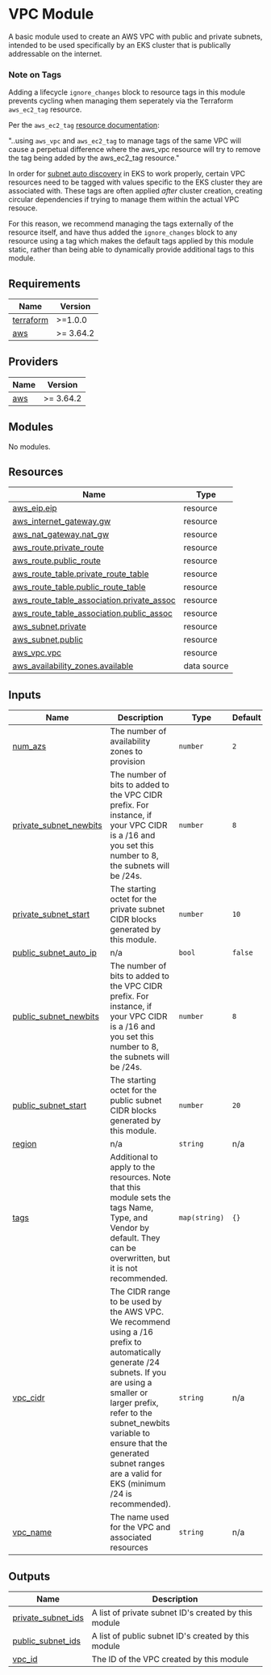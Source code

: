 <!--
  ~ Copyright 2023 StreamNative, Inc.
  ~
  ~ Licensed under the Apache License, Version 2.0 (the "License");
  ~ you may not use this file except in compliance with the License.
  ~ You may obtain a copy of the License at
  ~
  ~     http://www.apache.org/licenses/LICENSE-2.0
  ~
  ~ Unless required by applicable law or agreed to in writing, software
  ~ distributed under the License is distributed on an "AS IS" BASIS,
  ~ WITHOUT WARRANTIES OR CONDITIONS OF ANY KIND, either express or implied.
  ~ See the License for the specific language governing permissions and
  ~ limitations under the License.
-->

# VPC Module
A basic module used to create an AWS VPC with public and private subnets, intended to be used specifically by an EKS cluster that is publically addressable on the internet.

### Note on Tags

Adding a lifecycle `ignore_changes` block to resource tags in this module prevents cycling when managing them seperately via the Terraform `aws_ec2_tag` resource.

Per the `aws_ec2_tag` [resource documentation](https://registry.terraform.io/providers/hashicorp/aws/latest/docs/resources/ec2_tag):

"..using `aws_vpc` and `aws_ec2_tag` to manage tags of the same VPC will cause a perpetual difference where the aws_vpc resource will try to remove the tag being added by the aws_ec2_tag resource."

In order for [subnet auto discovery](https://github.com/kubernetes-sigs/aws-load-balancer-controller/blob/8db51cb82370fba5e25e470829520e1da219776f/docs/deploy/subnet_discovery.md) in EKS to work properly, certain VPC resources need to be tagged with values specific to the EKS cluster they are associated with. These tags are often applied _after_ cluster creation, creating circular dependencies if trying to manage them within the actual VPC resouce.

For this reason, we recommend managing the tags externally of the resource itself, and have thus added the `ignore_changes` block to any resource using a tag which makes the default tags applied by this module static, rather than being able to dynamically provide additional tags to this module.
## Requirements

| Name | Version |
|------|---------|
| <a name="requirement_terraform"></a> [terraform](#requirement\_terraform) | >=1.0.0 |
| <a name="requirement_aws"></a> [aws](#requirement\_aws) | >= 3.64.2 |

## Providers

| Name | Version |
|------|---------|
| <a name="provider_aws"></a> [aws](#provider\_aws) | >= 3.64.2 |

## Modules

No modules.

## Resources

| Name | Type |
|------|------|
| [aws_eip.eip](https://registry.terraform.io/providers/hashicorp/aws/latest/docs/resources/eip) | resource |
| [aws_internet_gateway.gw](https://registry.terraform.io/providers/hashicorp/aws/latest/docs/resources/internet_gateway) | resource |
| [aws_nat_gateway.nat_gw](https://registry.terraform.io/providers/hashicorp/aws/latest/docs/resources/nat_gateway) | resource |
| [aws_route.private_route](https://registry.terraform.io/providers/hashicorp/aws/latest/docs/resources/route) | resource |
| [aws_route.public_route](https://registry.terraform.io/providers/hashicorp/aws/latest/docs/resources/route) | resource |
| [aws_route_table.private_route_table](https://registry.terraform.io/providers/hashicorp/aws/latest/docs/resources/route_table) | resource |
| [aws_route_table.public_route_table](https://registry.terraform.io/providers/hashicorp/aws/latest/docs/resources/route_table) | resource |
| [aws_route_table_association.private_assoc](https://registry.terraform.io/providers/hashicorp/aws/latest/docs/resources/route_table_association) | resource |
| [aws_route_table_association.public_assoc](https://registry.terraform.io/providers/hashicorp/aws/latest/docs/resources/route_table_association) | resource |
| [aws_subnet.private](https://registry.terraform.io/providers/hashicorp/aws/latest/docs/resources/subnet) | resource |
| [aws_subnet.public](https://registry.terraform.io/providers/hashicorp/aws/latest/docs/resources/subnet) | resource |
| [aws_vpc.vpc](https://registry.terraform.io/providers/hashicorp/aws/latest/docs/resources/vpc) | resource |
| [aws_availability_zones.available](https://registry.terraform.io/providers/hashicorp/aws/latest/docs/data-sources/availability_zones) | data source |

## Inputs

| Name | Description | Type | Default | Required |
|------|-------------|------|---------|:--------:|
| <a name="input_num_azs"></a> [num\_azs](#input\_num\_azs) | The number of availability zones to provision | `number` | `2` | no |
| <a name="input_private_subnet_newbits"></a> [private\_subnet\_newbits](#input\_private\_subnet\_newbits) | The number of bits to added to the VPC CIDR prefix. For instance, if your VPC CIDR is a /16 and you set this number to 8, the subnets will be /24s. | `number` | `8` | no |
| <a name="input_private_subnet_start"></a> [private\_subnet\_start](#input\_private\_subnet\_start) | The starting octet for the private subnet CIDR blocks generated by this module. | `number` | `10` | no |
| <a name="input_public_subnet_auto_ip"></a> [public\_subnet\_auto\_ip](#input\_public\_subnet\_auto\_ip) | n/a | `bool` | `false` | no |
| <a name="input_public_subnet_newbits"></a> [public\_subnet\_newbits](#input\_public\_subnet\_newbits) | The number of bits to added to the VPC CIDR prefix. For instance, if your VPC CIDR is a /16 and you set this number to 8, the subnets will be /24s. | `number` | `8` | no |
| <a name="input_public_subnet_start"></a> [public\_subnet\_start](#input\_public\_subnet\_start) | The starting octet for the public subnet CIDR blocks generated by this module. | `number` | `20` | no |
| <a name="input_region"></a> [region](#input\_region) | n/a | `string` | n/a | yes |
| <a name="input_tags"></a> [tags](#input\_tags) | Additional to apply to the resources. Note that this module sets the tags Name, Type, and Vendor by default. They can be overwritten, but it is not recommended. | `map(string)` | `{}` | no |
| <a name="input_vpc_cidr"></a> [vpc\_cidr](#input\_vpc\_cidr) | The CIDR range to be used by the AWS VPC. We recommend using a /16 prefix to automatically generate /24 subnets. If you are using a smaller or larger prefix, refer to the subnet\_newbits variable to ensure that the generated subnet ranges are a valid for EKS (minimum /24 is recommended). | `string` | n/a | yes |
| <a name="input_vpc_name"></a> [vpc\_name](#input\_vpc\_name) | The name used for the VPC and associated resources | `string` | n/a | yes |

## Outputs

| Name | Description |
|------|-------------|
| <a name="output_private_subnet_ids"></a> [private\_subnet\_ids](#output\_private\_subnet\_ids) | A list of private subnet ID's created by this module |
| <a name="output_public_subnet_ids"></a> [public\_subnet\_ids](#output\_public\_subnet\_ids) | A list of public subnet ID's created by this module |
| <a name="output_vpc_id"></a> [vpc\_id](#output\_vpc\_id) | The ID of the VPC created by this module |
